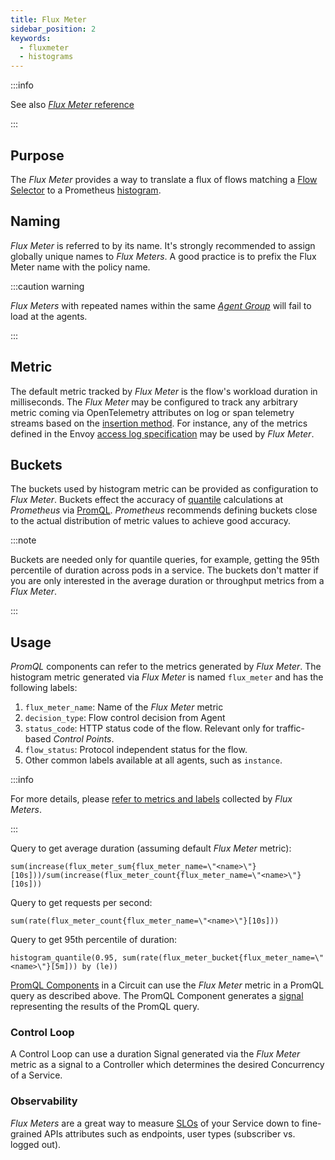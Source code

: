 ```yaml
---
title: Flux Meter
sidebar_position: 2
keywords:
  - fluxmeter
  - histograms
---
```


:::info

See also [_Flux Meter_ reference][reference]

:::

## Purpose

The _Flux Meter_ provides a way to translate a flux of flows matching a [Flow
Selector][flow-selector] to a Prometheus [histogram][histogram-metric].

## Naming

_Flux Meter_ is referred to by its name. It's strongly recommended to assign
globally unique names to _Flux Meters_. A good practice is to prefix the Flux
Meter name with the policy name.

:::caution warning

_Flux Meters_ with repeated names within the same
[_Agent Group_](/concepts/flow-control/flow-selector.md#agent-group) will fail
to load at the agents.

:::

## Metric

The default metric tracked by _Flux Meter_ is the flow's workload duration in
milliseconds. The _Flux Meter_ may be configured to track any arbitrary metric
coming via OpenTelemetry attributes on log or span telemetry streams based on
the [insertion method][flow-control-insertion]. For instance, any of the metrics
defined in the Envoy [access log specification][envoy-access-log-spec] may be
used by _Flux Meter_.

## Buckets

The buckets used by histogram metric can be provided as configuration to _Flux
Meter_. Buckets effect the accuracy of [quantile][quantiles] calculations at
_Prometheus_ via [PromQL][promql-reference]. _Prometheus_ recommends defining
buckets close to the actual distribution of metric values to achieve good
accuracy.

:::note

Buckets are needed only for quantile queries, for example, getting the 95th
percentile of duration across pods in a service. The buckets don't matter if you
are only interested in the average duration or throughput metrics from a _Flux
Meter_.

:::

## Usage

_PromQL_ components can refer to the metrics generated by _Flux Meter_. The
histogram metric generated via _Flux Meter_ is named `flux_meter` and has the
following labels:

1. `flux_meter_name`: Name of the _Flux Meter_ metric
2. `decision_type`: Flow control decision from Agent
3. `status_code`: HTTP status code of the flow. Relevant only for traffic-based
   _Control Points_.
4. `flow_status`: Protocol independent status for the flow.
5. Other common labels available at all agents, such as `instance`.

:::info

For more details, please
[refer to metrics and labels](/reference/observability/prometheus-metrics/agent.md#flux-meter)
collected by _Flux Meters_.

:::

Query to get average duration (assuming default _Flux Meter_ metric):

```promql
sum(increase(flux_meter_sum{flux_meter_name=\"<name>\"}[10s]))/sum(increase(flux_meter_count{flux_meter_name=\"<name>\"}[10s]))
```

Query to get requests per second:

```promql
sum(rate(flux_meter_count{flux_meter_name=\"<name>\"}[10s]))
```

Query to get 95th percentile of duration:

```promql
histogram_quantile(0.95, sum(rate(flux_meter_bucket{flux_meter_name=\"<name>\"}[5m])) by (le))
```

[PromQL Components][promql-reference] in a Circuit can use the _Flux Meter_
metric in a PromQL query as described above. The PromQL Component generates a
[signal][signal] representing the results of the PromQL query.

### Control Loop

A Control Loop can use a duration Signal generated via the _Flux Meter_ metric
as a signal to a Controller which determines the desired Concurrency of a
Service.

### Observability

_Flux Meters_ are a great way to measure [SLOs][google-sre-slo] of your Service
down to fine-grained APIs attributes such as endpoints, user types (subscriber
vs. logged out).

[reference]: /reference/policies/spec.md#flux-meter
[flow-selector]: /concepts/flow-control/flow-selector.md
[flow-control-insertion]: ../flow-control.md#insertion
[histogram-metric]: https://prometheus.io/docs/practices/histograms/
[quantiles]: https://prometheus.io/docs/practices/histograms/#quantiles
[envoy-access-log-spec]:
  https://www.envoyproxy.io/docs/envoy/latest/configuration/observability/access_log/usage#command-operators
[promql-reference]: /reference/policies/spec.md#prom-q-l
[signal]: /concepts/policy/circuit.md#signal
[google-sre-slo]: https://sre.google/workbook/implementing-slos/
